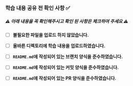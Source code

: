 ### 학습 내용 공유 전 확인 사항 :white_check_mark:

##### :warning: 아래 내용을 꼭 확인해주시고 확인 된 사항은 체크하여 주세요 :warning:
- [ ] **불필요한 파일을 업로드 하지 않았습니다.**
- [ ] **올바른 디렉토리에 학습 내용을 업로드하였습니다.**
- [ ] **`README.md`에 작성되어 있는 브랜치 양식을 준수하였습니다.**
- [ ] **`README.md`에 작성되어 있는 커밋 양식을 준수하였습니다.**
- [ ] **`README.md`에 작성되어 있는 PR 양식을 준수하였습니다.**

